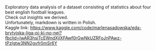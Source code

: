 Exploratory data analysis of a dataset consisting of statistics about four best english football leagues.  
Check out insights we derived.   
Unfortunately, markdown is written in Polish.  
Kaggle link:
https://www.kaggle.com/code/marlenasadowska/eda-brytyjska-liga-pi-ki-no-nej?fbclid=IwAR3hsiTcEWndXjlXFAwf0rGwNkUZRFoJnPAwz-tPzlgtw3NN2gvfr0mSr6Y
